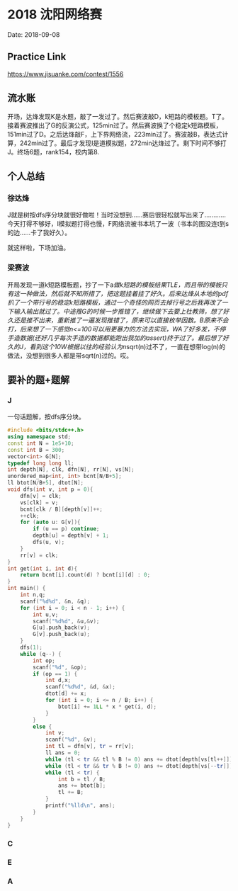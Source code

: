 # 2018 沈阳网络赛
Date: 2018-09-08

## Practice Link
https://www.jisuanke.com/contest/1556

## 流水账
开场，达烽发现K是水题，敲了一发过了。然后赛波敲D，k短路的模板题。T了。接着赛波推出了G的反演公式，125min过了。然后赛波换了个稳定k短路模板，151min过了D。之后达烽敲F，上下界网络流，223min过了。赛波敲B，表达式计算，242min过了。最后才发现I是道模拟题，272min达烽过了。剩下时间不够打J。终场6题，rank154，校内第8.
## 个人总结
### 徐达烽
J就是树按dfs序分块就很好做啦！当时没想到……赛后很轻松就写出来了…………
今天打得不够好，I模拟题打得也慢，F网络流被书本坑了一波（书本的图没连t到s的边……卡了我好久）。

就这样啦，下场加油。

### 梁赛波
开局发现一道k短路模板题，抄了一下a*做k短路的模板结果TLE，而且带的模板只有这一种做法，然后就不知所措了，把这题挂着挂了好久。后来达烽从本地的pdf扒了一个带行号的稳定k短路模板，通过一个奇怪的网页去掉行号之后我再改了一下输入输出就过了。中途推G的时候一步推错了，继续做下去要上杜教筛，想了好久还是推不出来，重新推了一遍发现推错了，原来可以直接枚举因数。B原来不会打，后来想了一下感觉n<=100可以用更暴力的方法去实现，WA了好多发，不停手造数据(还好几乎每次手造的数据都能跑出我加的assert)终于过了。最后想了好久的J，看到这个10W根据以往的经验认为n*sqrt(n)过不了，一直在想带log(n)的做法，没想到很多人都是带sqrt(n)过的。哎。
## 要补的题+题解
### J
一句话题解，按dfs序分块。
```c++
#include <bits/stdc++.h>
using namespace std;
const int N = 1e5+10;
const int B = 300;
vector<int> G[N];
typedef long long ll;
int depth[N], clk, dfn[N], rr[N], vs[N];
unordered_map<int, int> bcnt[N/B+5];
ll btot[N/B+5], dtot[N];
void dfs(int v, int p = 0){   
    dfn[v] = clk;
    vs[clk] = v;
    bcnt[clk / B][depth[v]]++;
    ++clk;
    for (auto u: G[v]){
        if (u == p) continue;
        depth[u] = depth[v] + 1;
        dfs(u, v);
    }
    rr[v] = clk;
}
int get(int i, int d){
    return bcnt[i].count(d) ? bcnt[i][d] : 0;
}
int main() {
    int n,q;
    scanf("%d%d", &n, &q);
    for (int i = 0; i < n - 1; i++) {
        int u,v;
        scanf("%d%d", &u,&v);
        G[u].push_back(v);
        G[v].push_back(u);
    }
    dfs(1);
    while (q--) {
        int op;
        scanf("%d", &op);
        if (op == 1) {
            int d,x;
            scanf("%d%d", &d, &x);
            dtot[d] += x;
            for (int i = 0; i <= n / B; i++) {
                btot[i] += 1LL * x * get(i, d);
            }    
        }
        else {
            int v;
            scanf("%d", &v);
            int tl = dfn[v], tr = rr[v];
            ll ans = 0;
            while (tl < tr && tl % B != 0) ans += dtot[depth[vs[tl++]]];
            while (tl < tr && tr % B != 0) ans += dtot[depth[vs[--tr]]];
            while (tl < tr) {
                int b = tl / B;
                ans += btot[b];
                tl += B;
            }
            printf("%lld\n", ans);
        }
    }
}
```
### C
### E
### A

